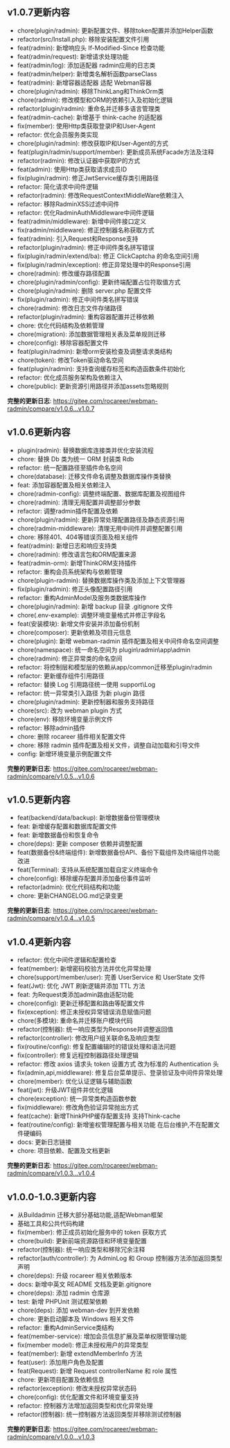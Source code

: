 ## v1.0.7更新内容
* chore(plugin/radmin): 更新配置文件、移除token配置并添加Helper函数
* refactor(src/Install.php): 移除安装配置文件引用
* feat(radmin): 新增响应头 If-Modified-Since 检查功能
* feat(radmin/request): 新增请求处理功能
* feat(radmin/log): 添加适配器 radmin应用的日志类
* feat(radmin/helper): 新增类名解析函数parseClass
* feat(radmin): 新增容器适配器 适配 Webman容器
* chore(plugin/radmin): 移除ThinkLang和ThinkOrm类
* chore(radmin): 修改模型和ORM的依赖引入及初始化逻辑
* refactor(plugin/radmin): 重命名并迁移多语言管理类
* feat(radmin-cache): 新增基于 think-cache 的适配器
* fix(member): 使用Http类获取登录IP和User-Agent
* refactor: 优化会员服务类实现
* chore(plugin/radmin): 修改获取IP和User-Agent的方式
* feat(plugin/radmin/support/member): 更新成员系统Facade方法及注释
* refactor(radmin): 修改认证器中获取IP的方式
* feat(admin): 使用Http类获取请求成员ID
* fix(plugin/radmin): 修正JwtService缓存类引用路径
* refactor: 简化请求中间件逻辑
* refactor(radmin): 修改RequestContextMiddleWare依赖注入
* refactor: 移除RadminXSS过滤中间件
* refactor: 优化RadminAuthMiddleware中间件逻辑
* feat(radmin/middleware): 新增中间件接口定义
* fix(radmin/middleware): 修正控制器名称获取方式
* feat(radmin): 引入Request和Response支持
* refactor(plugin/radmin): 修正中间件类名拼写错误
* fix(plugin/radmin/extend/ba): 修正 ClickCaptcha 的命名空间引用
* fix(plugin/radmin/exception): 修正异常处理中的Response引用
* chore(radmin): 修改缓存路径配置
* chore(plugin/radmin/config): 更新终端配置占位符取值方式
* chore(plugin/radmin): 删除 server.php 配置文件
* fix(plugin/radmin): 修正中间件类名拼写错误
* chore(radmin): 修改日志文件存储路径
* refactor(plugin/radmin): 重构容器配置并迁移依赖
* chore: 优化代码结构及依赖管理
* chore(migration): 添加数据管理相关表及菜单规则迁移
* chore(config): 移除容器配置文件
* feat(plugin/radmin): 新增orm安装检查及调整请求类结构
* chore(token): 修改Token驱动命名空间
* feat(plugin/radmin): 支持查询缓存标签和构造函数条件初始化
* refactor: 优化成员服务架构及依赖注入
* chore(public): 更新资源引用路径并添加assets忽略规则

**完整的更新日志**: https://gitee.com/rocareer/webman-radmin/compare/v1.0.6...v1.0.7

## v1.0.6更新内容

* plugin(radmin): 替换数据库连接类并优化安装流程
* chore: 替换 Db 类为统一 ORM 封装类 Rdb
* refactor: 统一配置路径至插件命名空间
* chore(database): 迁移文件命名调整及数据库操作类替换
* feat: 添加容器配置及相关依赖注入
* chore(radmin-config): 调整终端配置、数据库配置及视图组件
* chore(radmin): 清理无用配置并调整部分参数
* refactor: 调整radmin插件配置及依赖
* chore(plugin/radmin): 更新异常处理配置路径及静态资源引用
* chore(radmin-middleware): 清理无用中间件并调整配置引用
* chore: 移除401、404等错误页面及相关组件
* feat(radmin): 新增日志和响应支持类
* chore(radmin): 修改语言包和ORM配置来源
* feat(radmin-orm): 新增ThinkORM支持插件
* refactor: 重构会员系统架构与依赖管理
* chore(plugin-radmin): 替换数据库操作类及添加上下文管理器
* fix(plugin/radmin): 修正头像配置路径引用
* refactor: 重构AdminModel及服务类数据库操作
* chore(plugin/radmin): 新增 backup 目录 .gitignore 文件
* chore(.env-example): 调整环境变量格式并修正字段名
* feat(安装模块): 新增文件安装并添加备份机制
* chore(composer): 更新依赖及项目元信息
* chore(plugin): 新增 webman-radmin 插件配置及相关中间件命名空间调整
* chore(namespace): 统一命名空间为 plugin\radmin\app\admin
* chore(radmin): 修正异常类的命名空间
* refactor: 将控制层和模型层的依赖从app/common迁移至plugin/radmin
* refactor: 更新缓存组件引用路径
* refactor: 替换 Log 引用路径统一使用 support\Log
* refactor: 统一异常类引入路径 为新 plugin 路径
* chore(plugin/radmin): 更新控制器和服务支持路径
* chore(src): 改为 webman plugin 方式
* chore(env): 移除环境变量示例文件
* refactor: 移除admin插件
* chore: 删除 rocareer 插件相关配置文件
* chore: 移除 radmin 插件配置及相关文件，调整自动加载和引导文件
* config: 新增环境变量示例配置文件

**完整的更新日志**: https://gitee.com/rocareer/webman-radmin/compare/v1.0.5...v1.0.6

## v1.0.5更新内容
* feat(backend/data/backup): 新增数据备份管理模块
* feat: 新增缓存配置和数据库配置文件
* feat: 新增数据备份和恢复命令
* chore(deps): 更新 composer 依赖并调整配置
* feat(数据备份&终端组件): 新增数据备份API、备份下载组件及终端组件功能改进
* feat(Terminal): 支持从系统配置加载自定义终端命令
* chore(config): 移除缓存配置并添加备份事件监听
* refactor(admin): 优化代码结构和功能
* chore: 更新CHANGELOG.md记录变更

**完整的更新日志**: https://gitee.com/rocareer/webman-radmin/compare/v1.0.4...v1.0.5
## v1.0.4更新内容

* refactor: 优化中间件逻辑和配置检查
* feat(member): 新增密码校验方法并优化异常处理
* chore(support/member/user): 完善 UserService 和 UserState 文件
* feat(Jwt): 优化 JWT 刷新逻辑并添加 TTL 方法
* feat: 为Request类添加admin路由适配功能
* chore(config): 更新迁移配置和路由等配置文件
* fix(exception): 修正未授权异常错误消息赋值问题
* chore(多模块): 重命名并迁移账户模块代码
* refactor(控制器): 统一响应类型为Response并调整返回值
* refactor(controller): 修改用户组关联命名及响应类型
* fix(routine/config): 修复配置编辑时的错误处理和语法问题
* fix(controller): 修复远程控制器路径处理逻辑
* refactor: 修改 axios 请求头 token 设置方式 改为标准的 Authentication 头
* fix(admin,api,middleware): 修复后台菜单提示、登录验证及中间件异常处理
* chore(member): 优化认证逻辑与辅助函数
* feat(jwt): 升级JWT组件并优化逻辑
* chore(exception): 统一异常类构造函数参数
* fix(middleware): 修改角色验证异常抛出方式
* feat(cache): 新增ThinkPHP缓存配置支持 支持Think-cache
* feat(routine/config): 新增鉴权管理配置与相关功能 在后台维护,不在配置文件硬编码
* docs: 更新日志链接
* chore: 项目依赖、配置及文档更新

**完整的更新日志**: https://gitee.com/rocareer/webman-radmin/compare/v1.0.3...v1.0.4

## v1.0.0-1.0.3更新内容

* 从Buildadmin 迁移大部分基础功能,适配Webman框架
* 基础工具和公共代码构建
* fix(member): 修正成员初始化服务中的 token 获取方式
* chore(build): 更新前端资源路径和环境变量配置
* refactor(控制器): 统一响应类型和移除冗余注释
* refactor(auth/controller): 为 AdminLog 和 Group 控制器方法添加返回类型声明
* chore(deps): 升级 rocareer 相关依赖版本
* docs: 新增中英文 README 文档及更新.gitignore
* chore(deps): 添加 radmin 仓库源
* test: 新增 PHPUnit 测试框架依赖
* chore(deps): 添加 webman-dev 到开发依赖
* chore: 更新启动脚本及 Windows 相关文件
* refactor: 重构AdminService类结构
* feat(member-service): 增加会员信息扩展及菜单权限管理功能
* fix(member model): 修正未授权用户的异常类型
* feat(member): 新增 extendMemberInfo 方法
* feat(user): 添加用户角色及配置
* feat(Request): 新增 Request controllerName 和 role 属性
* chore: 更新项目配置及依赖信息
* refactor(exception): 修改未授权异常状态码
* chore(config): 优化配置文件和环境变量支持
* refactor: 控制器方法增加返回类型和优化异常处理
* refactor(控制器): 统一控制器方法返回类型并移除测试控制器

**完整的更新日志**: https://gitee.com/rocareer/webman-radmin/compare/v1.0.0...v1.0.3
